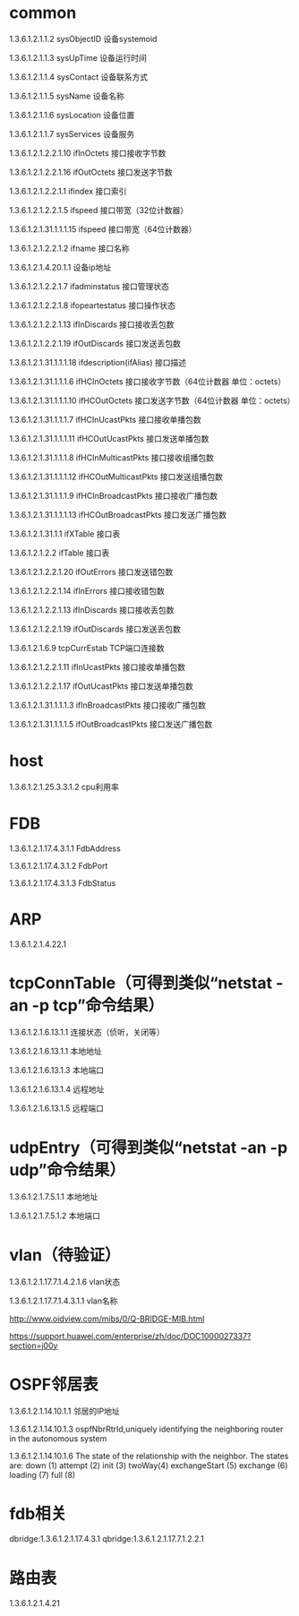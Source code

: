# common

1.3.6.1.2.1.1.2 sysObjectID 设备systemoid

1.3.6.1.2.1.1.3 sysUpTime 设备运行时间

1.3.6.1.2.1.1.4 sysContact 设备联系方式

1.3.6.1.2.1.1.5 sysName 设备名称

1.3.6.1.2.1.1.6 sysLocation 设备位置

1.3.6.1.2.1.1.7 sysServices 设备服务

1.3.6.1.2.1.2.2.1.10 ifInOctets 接口接收字节数

1.3.6.1.2.1.2.2.1.16 ifOutOctets 接口发送字节数

1.3.6.1.2.1.2.2.1.1 ifindex 接口索引

1.3.6.1.2.1.2.2.1.5 ifspeed 接口带宽（32位计数器）

1.3.6.1.2.1.31.1.1.1.15 ifspeed 接口带宽（64位计数器）

1.3.6.1.2.1.2.2.1.2 ifname 接口名称

1.3.6.1.2.1.4.20.1.1 设备ip地址

1.3.6.1.2.1.2.2.1.7 ifadminstatus 接口管理状态

1.3.6.1.2.1.2.2.1.8 ifopeartestatus 接口操作状态

1.3.6.1.2.1.2.2.1.13 ifInDiscards 接口接收丢包数

1.3.6.1.2.1.2.2.1.19 ifOutDiscards 接口发送丢包数

1.3.6.1.2.1.31.1.1.1.18 ifdescription(ifAlias) 接口描述

1.3.6.1.2.1.31.1.1.1.6 ifHCInOctets 接口接收字节数（64位计数器 单位：octets）

1.3.6.1.2.1.31.1.1.1.10 ifHCOutOctets 接口发送字节数（64位计数器 单位：octets）

1.3.6.1.2.1.31.1.1.1.7 ifHCInUcastPkts 接口接收单播包数

1.3.6.1.2.1.31.1.1.1.11 ifHCOutUcastPkts 接口发送单播包数

1.3.6.1.2.1.31.1.1.1.8 ifHCInMulticastPkts 接口接收组播包数

1.3.6.1.2.1.31.1.1.1.12 ifHCOutMulticastPkts 接口发送组播包数

1.3.6.1.2.1.31.1.1.1.9 ifHCInBroadcastPkts 接口接收广播包数

1.3.6.1.2.1.31.1.1.1.13 ifHCOutBroadcastPkts 接口发送广播包数

1.3.6.1.2.1.31.1.1 ifXTable 接口表

1.3.6.1.2.1.2.2 ifTable 接口表

1.3.6.1.2.1.2.2.1.20 ifOutErrors 接口发送错包数

1.3.6.1.2.1.2.2.1.14 ifInErrors 接口接收错包数

1.3.6.1.2.1.2.2.1.13 ifInDiscards 接口接收丢包数

1.3.6.1.2.1.2.2.1.19 ifOutDiscards 接口发送丢包数

1.3.6.1.2.1.6.9 tcpCurrEstab TCP端口连接数

1.3.6.1.2.1.2.2.1.11 ifInUcastPkts 接口接收单播包数

1.3.6.1.2.1.2.2.1.17 ifOutUcastPkts 接口发送单播包数

1.3.6.1.2.1.31.1.1.1.3 ifInBroadcastPkts 接口接收广播包数

1.3.6.1.2.1.31.1.1.1.5 ifOutBroadcastPkts 接口发送广播包数

# host

1.3.6.1.2.1.25.3.3.1.2 cpu利用率

# FDB

1.3.6.1.2.1.17.4.3.1.1  FdbAddress

1.3.6.1.2.1.17.4.3.1.2 FdbPort

1.3.6.1.2.1.17.4.3.1.3 FdbStatus

# ARP

1.3.6.1.2.1.4.22.1   

# tcpConnTable（可得到类似“netstat -an -p tcp”命令结果）

1.3.6.1.2.1.6.13.1.1 连接状态（侦听，关闭等）

1.3.6.1.2.1.6.13.1.1 本地地址

1.3.6.1.2.1.6.13.1.3 本地端口

1.3.6.1.2.1.6.13.1.4 远程地址

1.3.6.1.2.1.6.13.1.5 远程端口

# udpEntry（可得到类似“netstat -an -p udp”命令结果）

1.3.6.1.2.1.7.5.1.1 本地地址

1.3.6.1.2.1.7.5.1.2 本地端口

# vlan（待验证）

1.3.6.1.2.1.17.7.1.4.2.1.6 vlan状态

1.3.6.1.2.1.17.7.1.4.3.1.1 vlan名称

http://www.oidview.com/mibs/0/Q-BRIDGE-MIB.html

https://support.huawei.com/enterprise/zh/doc/DOC1000027337?section=j00y

# OSPF邻居表

1.3.6.1.2.1.14.10.1.1 邻居的IP地址

1.3.6.1.2.1.14.10.1.3 ospfNbrRtrId,uniquely identifying the neighboring router in the autonomous system

1.3.6.1.2.1.14.10.1.6  	The state of the relationship with the neighbor. The states are: down (1) attempt (2) init (3)      twoWay(4)  exchangeStart (5)   exchange (6)  loading (7)  full (8)

# fdb相关

dbridge:1.3.6.1.2.1.17.4.3.1
qbridge:1.3.6.1.2.1.17.7.1.2.2.1

# 路由表

1.3.6.1.2.1.4.21



